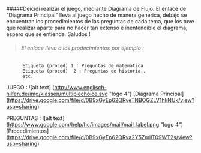 #####Deicidí realizar el juego, mediante Diagrama de Flujo. El enlace de "Diagrama Principal" lleva al juego hecho de manera generica, debajo se encuentran los procedimientos de las preguntas de cada tema, que los tuve que realizar aparte para no hacer tan extenso e inentendible el diagrama, espero que se entienda. Saludos !

> ###### El enlace lleva a los prodecimientos por ejemplo :
          Etiqueta (proced) 1 : Preguntas de matematica
          Etiqueta (proced)  2 : Preguntas de historia..
          etc.

JUEGO :  ![alt text] (http://www.englisch-hilfen.de/img/klassen/multiplechoice.svg "logo 4")  [Diagrama Principal] (https://drive.google.com/file/d/0B9xGyEp62QRveTNBOGZLV1hkNUk/view?usp=sharing)

PREGUNTAS  : ![alt text] (https://www.google.com/help/hc/images/mail/mail_label.png "logo 4")  [Procedimientos] (https://drive.google.com/file/d/0B9xGyEp62QRva2Y5ZmllT09WT2s/view?usp=sharing)

